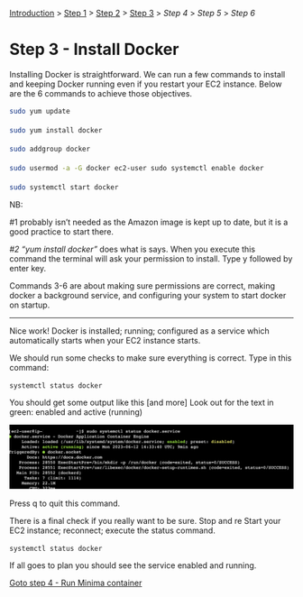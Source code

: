 [Introduction](../index.md) > [Step 1](../step1/index.md) > [Step 2](../step2/index.md)  > <u>Step 3</u> > *Step 4* > *Step 5* > *Step 6*

# Step 3 - Install Docker

Installing Docker is straightforward. We can run a few commands to install and keeping Docker running even if you restart your EC2 instance. Below are the 6 commands to achieve those objectives. 

```bash
sudo yum update

sudo yum install docker

sudo addgroup docker

sudo usermod -a -G docker ec2-user sudo systemctl enable docker

sudo systemctl start docker
```

NB:

#1 probably isn’t needed as the Amazon image is kept up to date, but it is a good practice to start there. 

*#2 “yum install docker”* does what is says. When you execute this command the terminal will ask your permission to install. Type y followed by enter key. 

Commands 3-6 are about making sure permissions are correct, making docker a background service, and configuring your system to start docker on startup. 

---

Nice work! Docker is installed; running; configured as a service which automatically starts when your EC2 instance starts. 

We should run some checks to make sure everything is correct. Type in this command:

`systemctl status docker`

You should get some output like this [and more] Look out for the text in green: enabled and active (running) 

![](dockerServiceRunning.png)

Press q to quit this command. 

There is a final check if you really want to be sure. Stop and re Start your EC2 instance; reconnect; execute the status command.

`systemctl status docker`

If all goes to plan you should see the service enabled and running.

[Goto step 4 - Run Minima container](../step4/index.md)